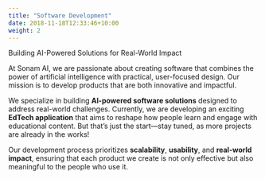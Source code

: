 ```yaml
---
title: "Software Development"
date: 2018-11-18T12:33:46+10:00
weight: 2
---
```


Building AI-Powered Solutions for Real-World Impact

<!-- ![Accounting Services](/images/austin-distel-nGc5RT2HmF0-unsplash.jpg) -->

At Sonam AI, we are passionate about creating software that combines the power of artificial intelligence with practical, user-focused design. Our mission is to develop products that are both innovative and impactful.

We specialize in building **AI-powered software solutions** designed to address real-world challenges. Currently, we are developing an exciting **EdTech application** that aims to reshape how people learn and engage with educational content. But that’s just the start—stay tuned, as more projects are already in the works!

Our development process prioritizes **scalability**, **usability**, and **real-world impact**, ensuring that each product we create is not only effective but also meaningful to the people who use it.

